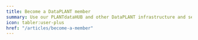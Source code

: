 ```yaml
---
title: Become a DataPLANT member
summary: Use our PLANTdataHUB and other DataPLANT infrastructure and services.
icon: tabler:user-plus
href: "/articles/become-a-member"
---
```

